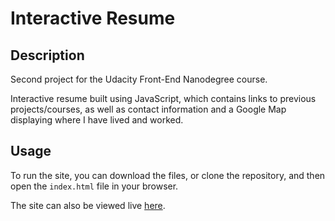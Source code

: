 Interactive Resume
==================

## Description

Second project for the Udacity Front-End Nanodegree course.

Interactive resume built using JavaScript, which contains links to previous projects/courses, as well as contact information and a Google Map displaying where I have lived and worked.

## Usage

To run the site, you can download the files, or clone the repository, and then open the `index.html` file in your browser.

The site can also be viewed live [here](http://andrewalderton.github.io/frontend-nanodegree-resume).
